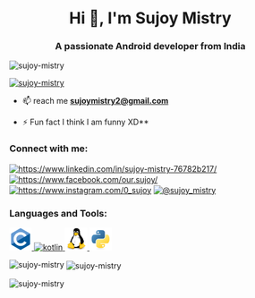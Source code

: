 <h1 align="center">Hi 👋, I'm Sujoy Mistry</h1>
<h3 align="center">A passionate Android developer from India</h3>

<p align="left"> <img src="https://komarev.com/ghpvc/?username=sujoy-mistry&label=Profile%20views&color=0e75b6&style=flat" alt="sujoy-mistry" /> </p>

<p align="left"> <a href="https://github.com/ryo-ma/github-profile-trophy"><img src="https://github-profile-trophy.vercel.app/?username=sujoy-mistry" alt="sujoy-mistry" /></a> </p>

- 📫 reach me **sujoymistry2@gmail.com**

- ⚡ Fun fact I think I am funny XD**

<h3 align="left">Connect with me:</h3>
<p align="left">
<a href="https://linkedin.com/in/https://www.linkedin.com/in/sujoy-mistry-76782b217/" target="blank"><img align="center" src="https://raw.githubusercontent.com/rahuldkjain/github-profile-readme-generator/master/src/images/icons/Social/linked-in-alt.svg" alt="https://www.linkedin.com/in/sujoy-mistry-76782b217/" height="30" width="40" /></a>
<a href="https://fb.com/https://www.facebook.com/our.sujoy/" target="blank"><img align="center" src="https://raw.githubusercontent.com/rahuldkjain/github-profile-readme-generator/master/src/images/icons/Social/facebook.svg" alt="https://www.facebook.com/our.sujoy/" height="30" width="40" /></a>
<a href="https://instagram.com/https://www.instagram.com/0_sujoy" target="blank"><img align="center" src="https://raw.githubusercontent.com/rahuldkjain/github-profile-readme-generator/master/src/images/icons/Social/instagram.svg" alt="https://www.instagram.com/0_sujoy" height="30" width="40" /></a>
<a href="https://www.hackerrank.com/@sujoy_mistry" target="blank"><img align="center" src="https://raw.githubusercontent.com/rahuldkjain/github-profile-readme-generator/master/src/images/icons/Social/hackerrank.svg" alt="@sujoy_mistry" height="30" width="40" /></a>
</p>

<h3 align="left">Languages and Tools:</h3>
<p align="left"> <a href="https://www.cprogramming.com/" target="_blank"> <img src="https://raw.githubusercontent.com/devicons/devicon/master/icons/c/c-original.svg" alt="c" width="40" height="40"/> </a> <a href="https://kotlinlang.org" target="_blank"> <img src="https://www.vectorlogo.zone/logos/kotlinlang/kotlinlang-icon.svg" alt="kotlin" width="40" height="40"/> </a> <a href="https://www.linux.org/" target="_blank"> <img src="https://raw.githubusercontent.com/devicons/devicon/master/icons/linux/linux-original.svg" alt="linux" width="40" height="40"/> </a> <a href="https://www.python.org" target="_blank"> <img src="https://raw.githubusercontent.com/devicons/devicon/master/icons/python/python-original.svg" alt="python" width="40" height="40"/> </a> </p>

<p><img align="left" src="https://github-readme-stats.vercel.app/api/top-langs?username=sujoy-mistry&show_icons=true&locale=en&layout=compact" alt="sujoy-mistry" /></p>

<p>&nbsp;<img align="center" src="https://github-readme-stats.vercel.app/api?username=sujoy-mistry&show_icons=true&locale=en" alt="sujoy-mistry" /></p>

<p><img align="center" src="https://github-readme-streak-stats.herokuapp.com/?user=sujoy-mistry&" alt="sujoy-mistry" /></p>
